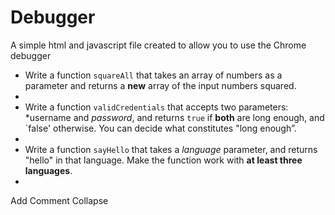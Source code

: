 # Debugger
A simple html and javascript file created to allow you to use the Chrome debugger 

* Write a function `squareAll` that takes an array of numbers as a parameter and returns a **new** array of the input numbers squared.
* 
* Write a function `validCredentials` that accepts two parameters: *username and *password*, and returns `true` if **both** are long enough, and `false' otherwise. You can decide what constitutes "long enough”.
* 
* Write a function `sayHello` that takes a *language* parameter, and returns "hello" in that language. Make the function work with **at least three languages**.
* 
Add Comment Collapse
